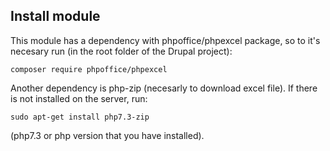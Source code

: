 Install module
-----------------

This module has a dependency with phpoffice/phpexcel package, so to it's necesary run (in the root folder of the Drupal project):

```
composer require phpoffice/phpexcel
```
  

Another dependency is php-zip (necesarly to download excel file). If there is not installed on the server, run:

```
sudo apt-get install php7.3-zip
```

(php7.3 or php version that you have installed).
  
 

